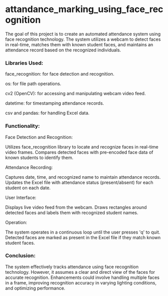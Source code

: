 # attandance_marking_using_face_recognition


The goal of this project is to create an automated attendance system using face recognition technology. The system utilizes a webcam to detect faces in real-time, matches them with known student faces, and maintains an attendance record based on the recognized individuals.



### Libraries Used:

face_recognition: for face detection and recognition.

os: for file path operations.

cv2 (OpenCV): for accessing and manipulating webcam video feed.

datetime: for timestamping attendance records.

csv and pandas: for handling Excel data.



### Functionality:

Face Detection and Recognition:

Utilizes face_recognition library to locate and recognize faces in real-time video frames.
Compares detected faces with pre-encoded face data of known students to identify them.

Attendance Recording:

Captures date, time, and recognized name to maintain attendance records.
Updates the Excel file with attendance status (present/absent) for each student on each date.

User Interface:

Displays live video feed from the webcam.
Draws rectangles around detected faces and labels them with recognized student names.

Operation:

The system operates in a continuous loop until the user presses 'q' to quit.
Detected faces are marked as present in the Excel file if they match known student faces.


### Conclusion:
The system effectively tracks attendance using face recognition technology. However, it assumes a clear and direct view of the faces for accurate recognition. Enhancements could involve handling multiple faces in a frame, improving recognition accuracy in varying lighting conditions, and optimizing performance.
